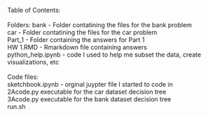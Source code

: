 Table of Contents:<br />
<br />
Folders:
bank - Folder contatining  the files for the bank problem <br />
car - Folder contatining the files for the car problem<br />
Part_1 - Folder containing the answers for Part 1<br />
        HW 1.RMD - Rmarkdown file containing answers<br />
        python_help.ipynb - code I used to help me subset the data, create visualizations, etc<br />
<br />
Code files: <br />
sketchbook.ipynb - orginal juypter file I started to code in<br />
2Acode.py executable for the car dataset decision tree<br />
3Acode.py executable for the bank dataset decision tree
<br />
run.sh<br />